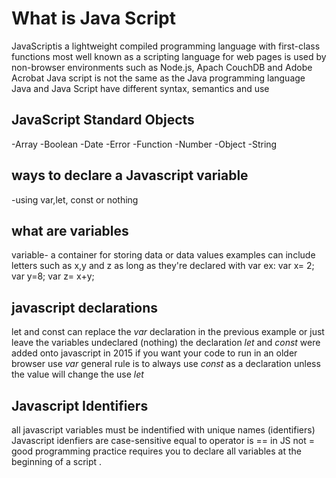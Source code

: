 # What is Java Script
JavaScriptis a lightweight compiled programming language with first-class functions
most well known as a scripting language for web pages 
is used by non-browser environments such as Node.js, Apach CouchDB and Adobe Acrobat
Java script is not the same as the Java programming language 
Java and Java Script have different syntax, semantics and use

## JavaScript Standard Objects
-Array
-Boolean
-Date
-Error
-Function
-Number
-Object 
-String

## ways to declare a Javascript variable
-using var,let, const or nothing

## what are variables 
variable- a container for storing data or data values
examples can include letters such as x,y and z as long as they're declared with var
ex: var x= 2; var y=8; var z= x+y;

## javascript declarations
let and const can replace the *var* declaration in the previous example or just leave the variables undeclared (nothing)
the declaration *let* and *const* were added onto javascript in 2015 if you want your code to run in an older browser use *var*
general rule is to always use *const* as a declaration unless the value will change the use *let*

## Javascript Identifiers
all javascript variables must be indentified with unique names (identifiers)
Javascript idenfiers are case-sensitive
equal to operator is == in JS not =
good programming practice requires you to declare all variables at the beginning of a script
.
